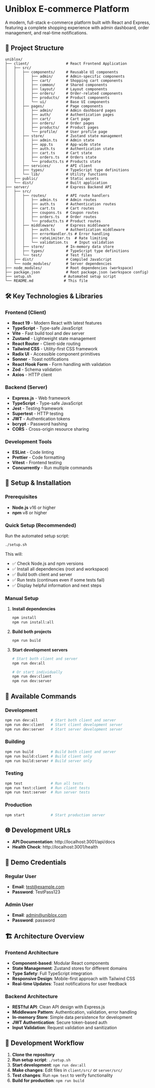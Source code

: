 # Uniblox E-commerce Platform

A modern, full-stack e-commerce platform built with React and Express, featuring a complete shopping experience with admin dashboard, order management, and real-time notifications.

## 📁 Project Structure

```
uniblox/
├── client/                 # React Frontend Application
│   ├── src/
│   │   ├── components/     # Reusable UI components
│   │   │   ├── admin/      # Admin-specific components
│   │   │   ├── cart/       # Shopping cart components
│   │   │   ├── common/     # Shared components
│   │   │   ├── layout/     # Layout components
│   │   │   ├── orders/     # Order-related components
│   │   │   ├── products/   # Product components
│   │   │   └── ui/         # Base UI components
│   │   ├── pages/          # Page components
│   │   │   ├── admin/      # Admin dashboard pages
│   │   │   ├── auth/       # Authentication pages
│   │   │   ├── cart/       # Cart page
│   │   │   ├── orders/     # Order pages
│   │   │   ├── products/   # Product pages
│   │   │   └── profile/    # User profile page
│   │   ├── store/          # Zustand state management
│   │   │   ├── admin.ts    # Admin state
│   │   │   ├── app.ts      # App-wide state
│   │   │   ├── auth.ts     # Authentication state
│   │   │   ├── cart.ts     # Cart state
│   │   │   ├── orders.ts   # Orders state
│   │   │   └── products.ts # Products state
│   │   ├── services/       # API client
│   │   ├── types/          # TypeScript type definitions
│   │   └── lib/            # Utility functions
│   ├── public/             # Static assets
│   └── dist/               # Built application
├── server/                 # Express Backend API
│   ├── src/
│   │   ├── routes/         # API route handlers
│   │   │   ├── admin.ts    # Admin routes
│   │   │   ├── auth.ts     # Authentication routes
│   │   │   ├── cart.ts     # Cart routes
│   │   │   ├── coupons.ts  # Coupon routes
│   │   │   ├── orders.ts   # Order routes
│   │   │   └── products.ts # Product routes
│   │   ├── middleware/     # Express middleware
│   │   │   ├── auth.ts     # Authentication middleware
│   │   │   ├── errorHandler.ts # Error handling
│   │   │   ├── rateLimiter.ts  # Rate limiting
│   │   │   └── validation.ts   # Input validation
│   │   ├── store/          # In-memory data store
│   │   ├── types/          # TypeScript type definitions
│   │   └── test/           # Test files
│   ├── dist/               # Compiled JavaScript
│   └── node_modules/       # Server dependencies
├── node_modules/           # Root dependencies (workspace)
├── package.json            # Root package.json (workspace config)
├── setup.sh               # Automated setup script
└── README.md              # This file
```

## 🛠️ Key Technologies & Libraries

### Frontend (Client)

- **React 19** - Modern React with latest features
- **TypeScript** - Type-safe JavaScript
- **Vite** - Fast build tool and dev server
- **Zustand** - Lightweight state management
- **React Router** - Client-side routing
- **Tailwind CSS** - Utility-first CSS framework
- **Radix UI** - Accessible component primitives
- **Sonner** - Toast notifications
- **React Hook Form** - Form handling with validation
- **Zod** - Schema validation
- **Axios** - HTTP client

### Backend (Server)

- **Express.js** - Web framework
- **TypeScript** - Type-safe JavaScript
- **Jest** - Testing framework
- **Supertest** - HTTP testing
- **JWT** - Authentication tokens
- **bcrypt** - Password hashing
- **CORS** - Cross-origin resource sharing

### Development Tools

- **ESLint** - Code linting
- **Prettier** - Code formatting
- **Vitest** - Frontend testing
- **Concurrently** - Run multiple commands

## 🚀 Setup & Installation

### Prerequisites

- **Node.js** v16 or higher
- **npm** v8 or higher

### Quick Setup (Recommended)

Run the automated setup script:

```bash
./setup.sh
```

This will:

- ✅ Check Node.js and npm versions
- ✅ Install all dependencies (root and workspace)
- ✅ Build both client and server
- ✅ Run tests (continues even if some tests fail)
- ✅ Display helpful information and next steps

### Manual Setup

1. **Install dependencies**

   ```bash
   npm install
   npm run install:all
   ```

2. **Build both projects**

   ```bash
   npm run build
   ```

3. **Start development servers**

   ```bash
   # Start both client and server
   npm run dev:all

   # Or start individually
   npm run dev:client
   npm run dev:server
   ```

## 🎯 Available Commands

### Development

```bash
npm run dev:all      # Start both client and server
npm run dev:client   # Start client development server
npm run dev:server   # Start server development server
```

### Building

```bash
npm run build        # Build both client and server
npm run build:client # Build client only
npm run build:server # Build server only
```

### Testing

```bash
npm test             # Run all tests
npm run test:client  # Run client tests
npm run test:server  # Run server tests
```

### Production

```bash
npm start            # Start production server
```

## 🌐 Development URLs

- **API Documentation**: http://localhost:3001/api/docs
- **Health Check**: http://localhost:3001/health

## 👤 Demo Credentials

### Regular User

- **Email**: test@example.com
- **Password**: TestPass123

### Admin User

- **Email**: admin@uniblox.com
- **Password**: password

## 🏗️ Architecture Overview

### Frontend Architecture

- **Component-based**: Modular React components
- **State Management**: Zustand stores for different domains
- **Type Safety**: Full TypeScript integration
- **Responsive Design**: Mobile-first approach with Tailwind CSS
- **Real-time Updates**: Toast notifications for user feedback

### Backend Architecture

- **RESTful API**: Clean API design with Express.js
- **Middleware Pattern**: Authentication, validation, error handling
- **In-memory Store**: Simple data persistence for development
- **JWT Authentication**: Secure token-based auth
- **Input Validation**: Request validation and sanitization

## 🔧 Development Workflow

1. **Clone the repository**
2. **Run setup script**: `./setup.sh`
3. **Start development**: `npm run dev:all`
4. **Make changes**: Edit files in `client/src/` or `server/src/`
5. **Test changes**: Run `npm test` to verify functionality
6. **Build for production**: `npm run build`
